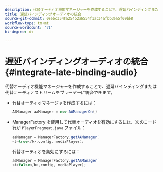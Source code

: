 ```yaml
---
description: 代替オーディオ機能マネージャーを作成することで、遅延バインディングまたは代替オーディオストリームをプレーヤーに統合できます。
title: 遅延バインディングオーディオの統合
source-git-commit: 02ebc3548a254b2a6554f1ab34afbb3ea5f09bb8
workflow-type: tm+mt
source-wordcount: '71'
ht-degree: 0%

---
```


# 遅延バインディングオーディオの統合 {#integrate-late-binding-audio}

代替オーディオ機能マネージャーを作成することで、遅延バインディングまたは代替オーディオストリームをプレーヤーに統合できます。

* 代替オーディオマネージャを作成するには：

  ```java
  AAManager aaManager = new AAManagerOn(); 
  ```

* ManagerFactory を使用して代替オーディオを有効にするには、次のコード行が `PlayerFragment.java` ファイル：

  ```java
  aaManager = ManagerFactory.getAAManager( 
  <b>true</b>,config, mediaPlayer);
  ```

  代替オーディオを無効にするには：

  ```java
  aaManager = ManagerFactory.getAAManager( 
  <b>false</b>,config, mediaPlayer);
  ```
